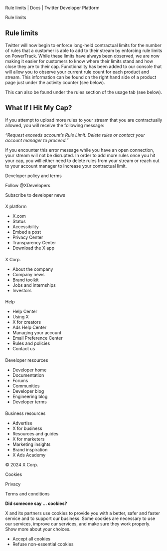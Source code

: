 
Rule limits | Docs | Twitter Developer Platform 

Rule limits

Rule limits
-----------

Twitter will now begin to enforce long-held contractual limits for the number of rules that a customer is able to add to their stream by enforcing rule limits on PowerTrack. While these limits have always been observed, we are now making it easier for customers to know where their limits stand and how close they are to their cap. Functionality has been added to our console that will allow you to observe your current rule count for each product and stream. This information can be found on the right hand side of a product page just under the activity counter (see below).

This can also be found under the rules section of the usage tab (see below).

What If I Hit My Cap?
----------------------

If you attempt to upload more rules to your stream that you are contractually allowed, you will receive the following message:

*“Request exceeds account’s Rule Limit. Delete rules or contact your account manager to proceed.”*

If you encounter this error message while you have an open connection, your stream will not be disrupted. In order to add more rules once you hit your cap, you will either need to delete rules from your stream or reach out to your account manager to increase your contractual limit.

Developer policy and terms

Follow @XDevelopers

Subscribe to developer news

#### 
 X platform

* X.com
* Status
* Accessibility
* Embed a post
* Privacy Center
* Transparency Center
* Download the X app

#### 
 X Corp.

* About the company
* Company news
* Brand toolkit
* Jobs and internships
* Investors

#### 
 Help

* Help Center
* Using X
* X for creators
* Ads Help Center
* Managing your account
* Email Preference Center
* Rules and policies
* Contact us

#### 
 Developer resources

* Developer home
* Documentation
* Forums
* Communities
* Developer blog
* Engineering blog
* Developer terms

#### 
 Business resources

* Advertise
* X for business
* Resources and guides
* X for marketers
* Marketing insights
* Brand inspiration
* X Ads Academy

 © 2024 X Corp.

Cookies

Privacy

Terms and conditions

**Did someone say … cookies?**  

 X and its partners use cookies to provide you with a better, safer and
 faster service and to support our business. Some cookies are necessary to use
 our services, improve our services, and make sure they work properly.
 Show more about your choices.

* Accept all cookies
* Refuse non-essential cookies